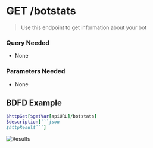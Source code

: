 # GET /botstats
> Use this endpoint to get information about your bot

### Query Needed
* None
### Parameters Needed
* None

## BDFD Example
````ruby
$httpGet[$getVar[apiURL]/botstats]
$description[```json
$httpResult```]
````
![Results](https://media.discordapp.net/attachments/1055953726344540164/1076247399791603722/image.png)